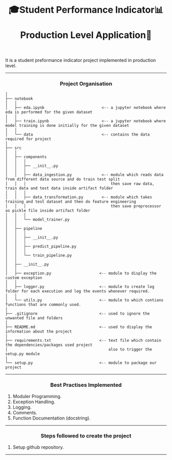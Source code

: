 <h1 align="center">🎓Student Performance Indicator📊<br><br>Production Level Application🚀<br><br></h1>

It is a student preformance indicator project implemented in production level.

---

<h3 align="center">Project Organisation</h3>  

```
│  
├── notebook
│   │
│   ├── eda.ipynb                         <-- a jupyter notebook where eda is performed for the given dataset
│   │
│   ├── train.ipynb                       <-- a jupyter notebook where model training is done initially for the given dataset
│   │
│   └── data                              <-- contains the data required for project
│   
├── src
│   │
│   ├── components
│   │   │
│   │   ├── __init__.py
│   │   │
│   │   ├── data_ingestion.py             <-- module which reads data from different data source and do train test split
│   │   │                                     then save raw data, train data and test data inside artifact folder 
│   │   │
│   │   ├── data_transformation.py        <-- module which takes training and test dataset and then do feature engineering
│   │   │                                     then save preprocessor as pickle file inside artifact folder 
│   │   │
│   │   └── model_trainer.py
│   │
│   ├── pipeline
│   │   │
│   │   ├── __init__.py
│   │   │
│   │   ├── predict_pipeline.py
│   │   │
│   │   └── train_pipeline.py
│   │
│   ├── __init__.py
│   │
│   ├── exception.py                     <-- module to display the custom exception
│   │
│   ├── logger.py                        <-- module to create log folder for each execution and log the events whenever required.
│   │
│   └── utils.py                         <-- module to which contians functions that are commonly used.
│
├── .gitignore                           <-- used to ignore the unwanted file and folders
│
├── README.md                            <-- used to display the information about the project
│
├── requirements.txt                     <-- text file which contain the dependencies/packages used project 
│                                            also to trigger the setup.py module
│
└── setup.py                             <-- module to package our project
```

---

<h3 align="center">Best Practises Implemented</h3>

1. Moduler Programming.
2. Exception Handling.
3. Logging.
4. Comments.
5. Function Documentation (docstring).

---

<h3 align="center">Steps followed to create the project</h3>

1. Setup github repository.

---
